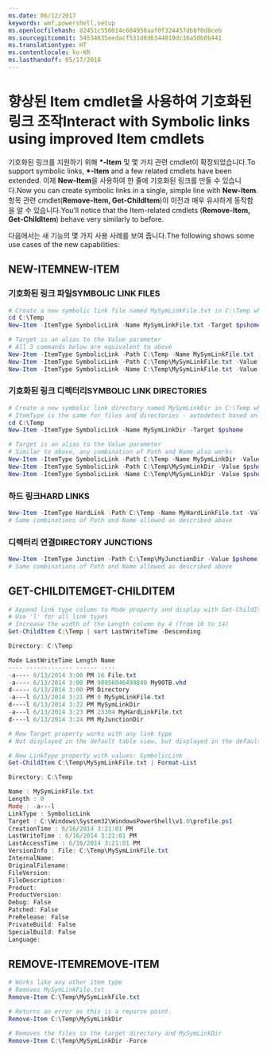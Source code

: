 ```yaml
---
ms.date: 06/12/2017
keywords: wmf,powershell,setup
ms.openlocfilehash: 82451c550014c684958aaf0f324457db8f0d8ceb
ms.sourcegitcommit: 54534635eedacf531d8d6344019dc16a50b8b441
ms.translationtype: HT
ms.contentlocale: ko-KR
ms.lasthandoff: 05/17/2018
---
```

# <a name="interact-with-symbolic-links-using-improved-item-cmdlets"></a><span data-ttu-id="96791-102">향상된 Item cmdlet을 사용하여 기호화된 링크 조작</span><span class="sxs-lookup"><span data-stu-id="96791-102">Interact with Symbolic links using improved Item cmdlets</span></span>

<span data-ttu-id="96791-103">기호화된 링크를 지원하기 위해 **\*-Item** 및 몇 가지 관련 cmdlet이 확장되었습니다.</span><span class="sxs-lookup"><span data-stu-id="96791-103">To support symbolic links, **\*-Item** and a few related cmdlets have been extended.</span></span> <span data-ttu-id="96791-104">이제 **New-Item**을 사용하여 한 줄에 기호화된 링크를 만들 수 있습니다.</span><span class="sxs-lookup"><span data-stu-id="96791-104">Now you can create symbolic links in a single, simple line with **New-Item**.</span></span> <span data-ttu-id="96791-105">항목 관련 cmdlet(**Remove-Item, Get-ChildItem**)이 이전과 매우 유사하게 동작함을 알 수 있습니다.</span><span class="sxs-lookup"><span data-stu-id="96791-105">You’ll notice that the Item-related cmdlets (**Remove-Item, Get-ChildItem**) behave very similarly to before.</span></span>

<span data-ttu-id="96791-106">다음에서는 새 기능의 몇 가지 사용 사례를 보여 줍니다.</span><span class="sxs-lookup"><span data-stu-id="96791-106">The following shows some use cases of the new capabilities:</span></span>

## <a name="new-item"></a><span data-ttu-id="96791-107">NEW-ITEM</span><span class="sxs-lookup"><span data-stu-id="96791-107">NEW-ITEM</span></span>

### <a name="symbolic-link-files"></a><span data-ttu-id="96791-108">기호화된 링크 파일</span><span class="sxs-lookup"><span data-stu-id="96791-108">SYMBOLIC LINK FILES</span></span>

```powershell
# Create a new symbolic link file named MySymLinkFile.txt in C:\Temp which links to $pshome\profile.ps1
cd C:\Temp
New-Item -ItemType SymbolicLink -Name MySymLinkFile.txt -Target $pshome\profile.ps1

# Target is an alias to the Value parameter
# All 3 commands below are equivalent to above
New-Item -ItemType SymbolicLink -Path C:\Temp -Name MySymLinkFile.txt -Value $pshome\profile.ps1
New-Item -ItemType SymbolicLink -Path C:\Temp\MySymLinkFile.txt -Value $pshome\profile.ps1
New-Item -ItemType SymbolicLink -Name C:\Temp\MySymLinkFile.txt -Value $pshome\profile.ps1
```

### <a name="symbolic-link-directories"></a><span data-ttu-id="96791-109">기호화된 링크 디렉터리</span><span class="sxs-lookup"><span data-stu-id="96791-109">SYMBOLIC LINK DIRECTORIES</span></span>

```powershell
# Create a new symbolic link directory named MySymLinkDir in C:\Temp which links to the $pshome folder
# ItemType is the same for files and directories - autodetect based on specified target
cd C:\Temp
New-Item -ItemType SymbolicLink -Name MySymLinkDir -Target $pshome

# Target is an alias to the Value parameter
# Similar to above, any combination of Path and Name also works
New-Item -ItemType SymbolicLink -Path C:\Temp -Name MySymLinkDir -Value $pshome
New-Item -ItemType SymbolicLink -Path C:\Temp\MySymLinkDir -Value $pshome
New-Item -ItemType SymbolicLink -Name C:\Temp\MySymLinkDir -Value $pshome
```

### <a name="hard-links"></a><span data-ttu-id="96791-110">하드 링크</span><span class="sxs-lookup"><span data-stu-id="96791-110">HARD LINKS</span></span>

```powershell
New-Item -ItemType HardLink -Path C:\Temp -Name MyHardLinkFile.txt -Value $pshome\profile.ps1
# Same combinations of Path and Name allowed as described above
```

### <a name="directory-junctions"></a><span data-ttu-id="96791-111">디렉터리 연결</span><span class="sxs-lookup"><span data-stu-id="96791-111">DIRECTORY JUNCTIONS</span></span>

```powershell
New-Item -ItemType Junction -Path C:\Temp\MyJunctionDir -Value $pshome
# Same combinations of Path and Name allowed as described above
```

## <a name="get-childitem"></a><span data-ttu-id="96791-112">GET-CHILDITEM</span><span class="sxs-lookup"><span data-stu-id="96791-112">GET-CHILDITEM</span></span>

```powershell
# Append link type column to Mode property and display with Get-ChildItem
# Use 'l' for all link types
# Increase the width of the Length column by 4 (from 10 to 14)
Get-ChildItem C:\Temp | sort LastWriteTime -Descending

Directory: C:\Temp

Mode LastWriteTime Length Name
---- ------------- ------ ----
-a---- 6/13/2014 3:00 PM 16 File.txt
-a---- 6/13/2014 3:00 PM 98956046499840 My90TB.vhd
d----- 6/13/2014 3:00 PM Directory
-a---l 6/13/2014 3:21 PM 0 MySymLinkFile.txt
d----l 6/13/2014 3:22 PM MySymLinkDir
-a---l 6/13/2014 3:23 PM 23304 MyHardLinkFile.txt
d----l 6/13/2014 3:24 PM MyJunctionDir

# New Target property works with any link type
# Not displayed in the default table view, but displayed in the default list view

# New LinkType property with values: SymbolicLink
Get-ChildItem C:\Temp\MySymLinkFile.txt | Format-List

Directory: C:\Temp

Name : MySymLinkFile.txt
Length : 0
Mode : -a---l
LinkType : SymbolicLink
Target : C:\Windows\System32\WindowsPowerShell\v1.0\profile.ps1
CreationTime : 6/16/2014 3:21:01 PM
LastWriteTime : 6/16/2014 3:21:01 PM
LastAccessTime : 6/16/2014 3:21:01 PM
VersionInfo : File: C:\Temp\MySymLinkFile.txt
InternalName:
OriginalFilename:
FileVersion:
FileDescription:
Product:
ProductVersion:
Debug: False
Patched: False
PreRelease: False
PrivateBuild: False
SpecialBuild: False
Language:
```

## <a name="remove-item"></a><span data-ttu-id="96791-113">REMOVE-ITEM</span><span class="sxs-lookup"><span data-stu-id="96791-113">REMOVE-ITEM</span></span>

```powershell
# Works like any other item type
# Removes MySymLinkFile.txt
Remove-Item C:\Temp\MySymLinkFile.txt

# Returns an error as this is a reparse point.
Remove-Item C:\Temp\MySymLinkDir

# Removes the files in the target directory and MySymLinkDir
Remove-Item C:\Temp\MySymLinkDir -Force
```
